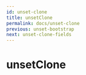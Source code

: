 ```yaml
---
id: unset-clone
title: unsetClone
permalink: docs/unset-clone
previous: unset-bootstrap
next: unset-clone-fields
---
```


# unsetClone

